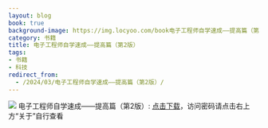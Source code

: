 ```yaml
---
layout: blog
book: true
background-image: https://img.locyoo.com/book电子工程师自学速成——提高篇（第2版）.jpg
category: 书籍
title: 电子工程师自学速成——提高篇（第2版）
tags:
- 书籍
- 科技
redirect_from:
  - /2024/03/电子工程师自学速成——提高篇（第2版）/
---
```

![](https://img.locyoo.com/book电子工程师自学速成——提高篇（第2版）.jpg)
电子工程师自学速成——提高篇（第2版）: <a name = "ref1" href="https://url18.ctfile.com/f/50983618-1049275345-0572fd?p=3619">点击下载</a>，访问密码请点击右上方“关于”自行查看